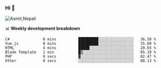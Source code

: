 ### Hi 👋

![Asmit,Nepali](https://media.giphy.com/media/L8K62iTDkzGX6/giphy.gif)
<!--
**asmit99nepali/asmit99nepali** is a ✨ _special_ ✨ repository because its `README.md` (this file) appears on your GitHub profile.

Here are some ideas to get you started:

- 🔭 I’m currently working on ...
- 🌱 I’m currently learning ...
- 👯 I’m looking to collaborate on ...
- 🤔 I’m looking for help with ...
- 💬 Ask me about ...
- 📫 How to reach me: ...
- 😄 Pronouns: ...
- ⚡ Fun fact: ...
-->


📊 **Weekly development breakdown**
<!--START_SECTION:waka-->

```text
C#               8 mins          █████████░░░░░░░░░░░░░░░░   36.59 %
Vue.js           8 mins          █████████░░░░░░░░░░░░░░░░   35.60 %
HTML             4 mins          █████░░░░░░░░░░░░░░░░░░░░   20.03 %
Blade Template   1 min           █▒░░░░░░░░░░░░░░░░░░░░░░░   05.19 %
PHP              0 secs          ▓░░░░░░░░░░░░░░░░░░░░░░░░   02.47 %
Other            0 secs          ░░░░░░░░░░░░░░░░░░░░░░░░░   00.13 %
```

<!--END_SECTION:waka-->

